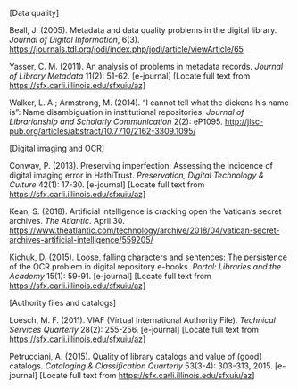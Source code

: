 \[Data quality\]

Beall, J. (2005). Metadata and data quality problems in the digital library. *Journal of Digital Information*, 6(3). https://journals.tdl.org/jodi/index.php/jodi/article/viewArticle/65

Yasser, C. M. (2011). An analysis of problems in metadata records. *Journal of Library Metadata* 11(2): 51-62. [e-journal] [Locate full text from https://sfx.carli.illinois.edu/sfxuiu/az]

Walker, L. A.; Armstrong, M. (2014). “I cannot tell what the dickens his name is”: Name disambiguation in institutional repositories. *Journal of Librarianship and Scholarly Communication* 2(2): eP1095. http://jlsc-pub.org/articles/abstract/10.7710/2162-3309.1095/

\[Digital imaging and OCR\]

Conway, P. (2013). Preserving imperfection: Assessing the incidence of digital imaging error in HathiTrust. *Preservation, Digital Technology & Culture* 42(1): 17-30. [e-journal] [Locate full text from https://sfx.carli.illinois.edu/sfxuiu/az]

Kean, S. (2018). Artificial intelligence is cracking open the Vatican’s secret archives. *The Atlantic*. April 30. https://www.theatlantic.com/technology/archive/2018/04/vatican-secret-archives-artificial-intelligence/559205/

Kichuk, D. (2015). Loose, falling characters and sentences: The persistence of the OCR problem in digital repository e-books. 
*Portal: Libraries and the Academy* 15(1): 59-91. [e-journal] [Locate full text from https://sfx.carli.illinois.edu/sfxuiu/az]

\[Authority files and catalogs\]

Loesch, M. F. (2011). VIAF (Virtual International Authority File). *Technical Services Quarterly* 28(2): 255-256.  [e-journal] [Locate full text from https://sfx.carli.illinois.edu/sfxuiu/az]

Petrucciani, A. (2015). Quality of library catalogs and value of (good) catalogs. *Cataloging & Classification Quarterly* 53(3-4): 303-313, 2015. [e-journal] [Locate full text from https://sfx.carli.illinois.edu/sfxuiu/az]
